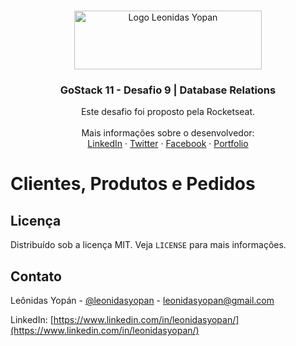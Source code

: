<!-- PROJECT LOGO -->
<br />
<p align="center">
  <a href="https://leonidasyopan.com/">
    <img src="https://raw.githubusercontent.com/leonidasyopan/vue-todo/master/src/assets/logo-leonidas-yopan-480x150.png?token=AHQFVWXQVJT6DTTN3N5MJXC7DOPWI" alt="Logo Leonidas Yopan" width="300" height="94">
  </a>

  <h3 align="center">GoStack 11 - Desafio 9 | Database Relations</h3>

  <p align="center">
    Este desafio foi proposto pela Rocketseat.
    <br />
    <br />
    Mais informações sobre o desenvolvedor:
    <br />
    <a href="https://www.linkedin.com/in/leonidasyopan/" target="_blank">LinkedIn</a>
    ·
    <a href="https://twitter.com/leonidasyopan" target="_blank">Twitter</a>
    ·
    <a href="https://www.facebook.com/leonidasyopan" target="_blank">Facebook</a>
    ·
    <a href="https://leonidasyopan.com/" target="_blank">Portfolio</a>
  </p>
</p>


# Clientes, Produtos e Pedidos



<!-- LICENSE -->
## Licença

Distribuído sob a licença MIT. Veja `LICENSE` para mais informações.


<!-- CONTACT -->
## Contato

Leônidas Yopán - [@leonidasyopan](https://twitter.com/leonidasyopan) - leonidasyopan@gmail.com

LinkedIn: [https://www.linkedin.com/in/leonidasyopan/](https://www.linkedin.com/in/leonidasyopan/)
